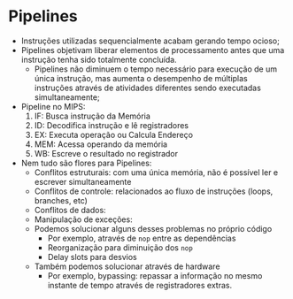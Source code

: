 # Pipelines

- Instruções utilizadas sequencialmente acabam gerando tempo ocioso;
- Pipelines objetivam liberar elementos de processamento antes que uma instrução tenha sido totalmente concluída.
  - Pipelines não diminuem o tempo necessário para execução de um única instrução, mas aumenta o desempenho de múltiplas instruções através de atividades diferentes sendo executadas simultaneamente;
- Pipeline no MIPS:
  1. IF: Busca instrução da Memória
  2. ID: Decodifica instrução e lê registradores
  3. EX: Executa operação ou Calcula Endereço
  4. MEM: Acessa operando da memória
  5. WB: Escreve o resultado no registrador
- Nem tudo são flores para Pipelines:
  - Conflitos estruturais: com uma única memória, não é possível ler e escrever simultaneamente
  - Conflitos de controle: relacionados ao fluxo de instruções (loops, branches, etc)
  - Conflitos de dados: 
  - Manipulação de exceções: 
  - Podemos solucionar alguns desses problemas no próprio código
    - Por exemplo, através de `nop` entre as dependências
    - Reorganização para diminuição dos `nop`
    - Delay slots para desvios
  - Também podemos solucionar através de hardware
    - Por exemplo, bypassing: repassar a informação no mesmo instante de tempo através de registradores extras.